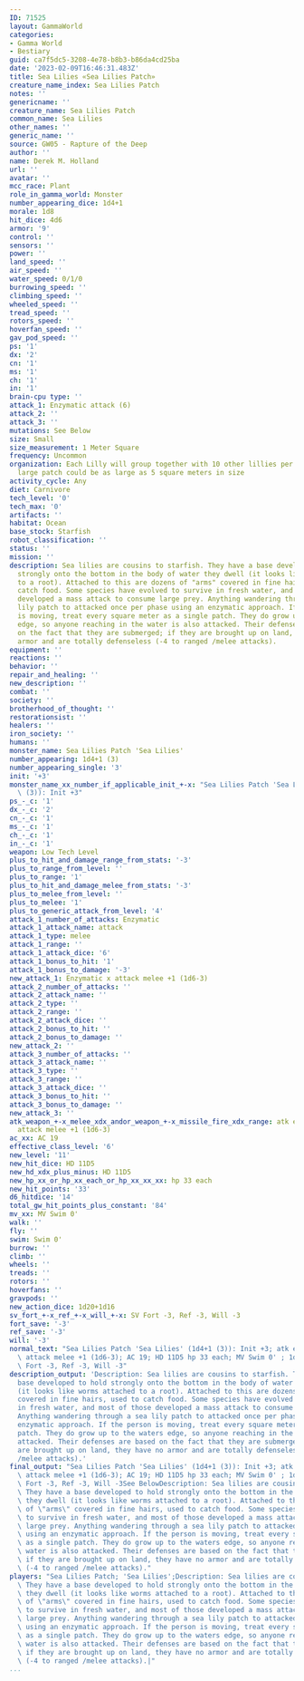 ```yaml
---
ID: 71525
layout: GammaWorld
categories:
- Gamma World
- Bestiary
guid: ca7f5dc5-3208-4e78-b8b3-b86da4cd25ba
date: '2023-02-09T16:46:31.483Z'
title: Sea Lilies «Sea Lilies Patch»
creature_name_index: Sea Lilies Patch
notes: ''
genericname: ''
creature_name: Sea Lilies Patch
common_name: Sea Lilies
other_names: ''
generic_name: ''
source: GW05 - Rapture of the Deep
author: ''
name: Derek M. Holland
url: ''
avatar: ''
mcc_race: Plant
role_in_gamma_world: Monster
number_appearing_dice: 1d4+1
morale: 1d8
hit_dice: 4d6
armor: '9'
control: ''
sensors: ''
power: ''
land_speed: ''
air_speed: ''
water_speed: 0/1/0
burrowing_speed: ''
climbing_speed: ''
wheeled_speed: ''
tread_speed: ''
rotors_speed: ''
hoverfan_speed: ''
gav_pod_speed: ''
ps: '1'
dx: '2'
cn: '1'
ms: '1'
ch: '1'
in: '1'
brain-cpu type: ''
attack_1: Enzymatic attack (6)
attack_2: ''
attack_3: ''
mutations: See Below
size: Small
size_measurement: 1 Meter Square
frequency: Uncommon
organization: Each Lilly will group together with 10 other lillies per square meter.  A
  large patch could be as large as 5 square meters in size
activity_cycle: Any
diet: Carnivore
tech_level: '0'
tech_max: '0'
artifacts: ''
habitat: Ocean
base_stock: Starfish
robot_classification: ''
status: ''
mission: ''
description: Sea lilies are cousins to starfish. They have a base developed to hold
  strongly onto the bottom in the body of water they dwell (it looks like worms attached
  to a root). Attached to this are dozens of "arms" covered in fine hairs, used to
  catch food. Some species have evolved to survive in fresh water, and most of those
  developed a mass attack to consume large prey. Anything wandering through a sea
  lily patch to attacked once per phase using an enzymatic approach. If the person
  is moving, treat every square meter as a single patch. They do grow up to the waters
  edge, so anyone reaching in the water is also attacked. Their defenses are based
  on the fact that they are submerged; if they are brought up on land, they have no
  armor and are totally defenseless (-4 to ranged /melee attacks).
equipment: ''
reactions: ''
behavior: ''
repair_and_healing: ''
new_description: ''
combat: ''
society: ''
brotherhood_of_thought: ''
restorationsist: ''
healers: ''
iron_society: ''
humans: ''
monster_name: Sea Lilies Patch 'Sea Lilies'
number_appearing: 1d4+1 (3)
number_appearing_single: '3'
init: '+3'
monster_name_xx_number_if_applicable_init_+-x: "Sea Lilies Patch 'Sea Lilies' (1d4+1\
  \ (3)): Init +3"
ps_-_c: '1'
dx_-_c: '2'
cn_-_c: '1'
ms_-_c: '1'
ch_-_c: '1'
in_-_c: '1'
weapon: Low Tech Level
plus_to_hit_and_damage_range_from_stats: '-3'
plus_to_range_from_level: ''
plus_to_range: '1'
plus_to_hit_and_damage_melee_from_stats: '-3'
plus_to_melee_from_level: ''
plus_to_melee: '1'
plus_to_generic_attack_from_level: '4'
attack_1_number_of_attacks: Enzymatic
attack_1_attack_name: attack
attack_1_type: melee
attack_1_range: ''
attack_1_attack_dice: '6'
attack_1_bonus_to_hit: '1'
attack_1_bonus_to_damage: '-3'
new_attack_1: Enzymatic x attack melee +1 (1d6-3)
attack_2_number_of_attacks: ''
attack_2_attack_name: ''
attack_2_type: ''
attack_2_range: ''
attack_2_attack_dice: ''
attack_2_bonus_to_hit: ''
attack_2_bonus_to_damage: ''
new_attack_2: ''
attack_3_number_of_attacks: ''
attack_3_attack_name: ''
attack_3_type: ''
attack_3_range: ''
attack_3_attack_dice: ''
attack_3_bonus_to_hit: ''
attack_3_bonus_to_damage: ''
new_attack_3: ''
atk_weapon_+-x_melee_xdx_andor_weapon_+-x_missile_fire_xdx_range: atk enzymatic x
  attack melee +1 (1d6-3)
ac_xx: AC 19
effective_class_level: '6'
new_level: '11'
new_hit_dice: HD 11D5
new_hd_xdx_plus_minus: HD 11D5
new_hp_xx_or_hp_xx_each_or_hp_xx_xx_xx: hp 33 each
new_hit_points: '33'
d6_hitdice: '14'
total_gw_hit_points_plus_constant: '84'
mv_xx: MV Swim 0'
walk: ''
fly: ''
swim: Swim 0'
burrow: ''
climb: ''
wheels: ''
treads: ''
rotors: ''
hoverfans: ''
gravpods: ''
new_action_dice: 1d20+1d16
sv_fort_+-x_ref_+-x_will_+-x: SV Fort -3, Ref -3, Will -3
fort_save: '-3'
ref_save: '-3'
will: '-3'
normal_text: "Sea Lilies Patch 'Sea Lilies' (1d4+1 (3)): Init +3; atk enzymatic x\
  \ attack melee +1 (1d6-3); AC 19; HD 11D5 hp 33 each; MV Swim 0' ; 1d20+1d16; SV\
  \ Fort -3, Ref -3, Will -3"
description_output: 'Description: Sea lilies are cousins to starfish. They have a
  base developed to hold strongly onto the bottom in the body of water they dwell
  (it looks like worms attached to a root). Attached to this are dozens of "arms"
  covered in fine hairs, used to catch food. Some species have evolved to survive
  in fresh water, and most of those developed a mass attack to consume large prey.
  Anything wandering through a sea lily patch to attacked once per phase using an
  enzymatic approach. If the person is moving, treat every square meter as a single
  patch. They do grow up to the waters edge, so anyone reaching in the water is also
  attacked. Their defenses are based on the fact that they are submerged; if they
  are brought up on land, they have no armor and are totally defenseless (-4 to ranged
  /melee attacks).'
final_output: "Sea Lilies Patch 'Sea Lilies' (1d4+1 (3)): Init +3; atk enzymatic x\
  \ attack melee +1 (1d6-3); AC 19; HD 11D5 hp 33 each; MV Swim 0' ; 1d20+1d16; SV\
  \ Fort -3, Ref -3, Will -3See BelowDescription: Sea lilies are cousins to starfish.\
  \ They have a base developed to hold strongly onto the bottom in the body of water\
  \ they dwell (it looks like worms attached to a root). Attached to this are dozens\
  \ of \"arms\" covered in fine hairs, used to catch food. Some species have evolved\
  \ to survive in fresh water, and most of those developed a mass attack to consume\
  \ large prey. Anything wandering through a sea lily patch to attacked once per phase\
  \ using an enzymatic approach. If the person is moving, treat every square meter\
  \ as a single patch. They do grow up to the waters edge, so anyone reaching in the\
  \ water is also attacked. Their defenses are based on the fact that they are submerged;\
  \ if they are brought up on land, they have no armor and are totally defenseless\
  \ (-4 to ranged /melee attacks)."
players: "Sea Lilies Patch; 'Sea Lilies';Description: Sea lilies are cousins to starfish.\
  \ They have a base developed to hold strongly onto the bottom in the body of water\
  \ they dwell (it looks like worms attached to a root). Attached to this are dozens\
  \ of \"arms\" covered in fine hairs, used to catch food. Some species have evolved\
  \ to survive in fresh water, and most of those developed a mass attack to consume\
  \ large prey. Anything wandering through a sea lily patch to attacked once per phase\
  \ using an enzymatic approach. If the person is moving, treat every square meter\
  \ as a single patch. They do grow up to the waters edge, so anyone reaching in the\
  \ water is also attacked. Their defenses are based on the fact that they are submerged;\
  \ if they are brought up on land, they have no armor and are totally defenseless\
  \ (-4 to ranged /melee attacks).|"
...
```


